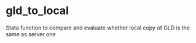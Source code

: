 # gld_to_local
Stata function to compare and evaluate whether local copy of GLD is the same as server one
